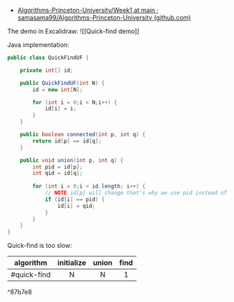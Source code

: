 -  [Algorithms-Princeton-University/Week1 at main · samasama99/Algorithms-Princeton-University (github.com)](https://github.com/samasama99/Algorithms-Princeton-University/tree/main/Week1)

The demo in Excalidraw: ![[Quick-find demo]]

Java implementation:
```java
public class QuickFindUF {

	private int[] id;

	public QuickFindUF(int N) {
		id = new int[N];

		for (int i = 0;i < N;i++) {
			id[i] = i;
		}
	}

	public boolean connected(int p, int q) {
		return id[p] == id[q];
	}

	public void union(int p, int q) {
		int pid = id[p];
		int qid = id[q];
	
		for (int i = 0;i < id.length; i++) {
			// NOTE id[p] will change that's why we use pid instead of id[p]
			if (id[i] == pid) {
				id[i] = qid;
			}
		}
	}
}
```

Quick-find is too slow:

algorithm | initialize | union | find
:---: | :---: | :---: | :---:
#quick-find | N | N | 1

^87b7e8




